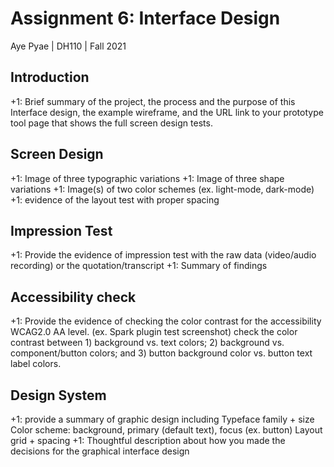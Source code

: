 # Assignment 6: Interface Design
Aye Pyae | DH110 | Fall 2021

## Introduction
+1: Brief summary of the project, the process and the purpose of this Interface design, the example wireframe, and the URL link to your prototype tool page that shows the full screen design tests.


## Screen Design
+1: Image of three typographic variations
+1: Image of three shape variations
+1: Image(s) of two color schemes (ex. light-mode, dark-mode)
+1: evidence of the layout test with proper spacing


## Impression Test
+1: Provide the evidence of impression test with the raw data (video/audio recording) or the quotation/transcript
+1: Summary of findings 


## Accessibility check
+1: Provide the evidence of checking the color contrast for the accessibility WCAG2.0 AA level. (ex. Spark plugin test screenshot)
check the color contrast between 1) background vs. text colors; 2) background vs. component/button colors; and 3) button background color vs. button text label colors. 

## Design System
+1: provide a summary of graphic design including
Typeface family + size
Color scheme: background, primary (default text), focus (ex. button)
Layout grid + spacing
+1: Thoughtful description about how you made the decisions for the graphical interface design 

